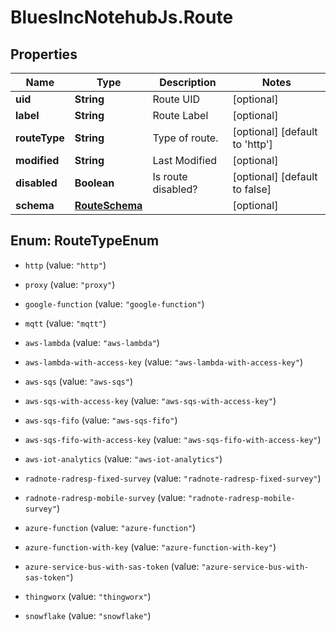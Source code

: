 # BluesIncNotehubJs.Route

## Properties

Name | Type | Description | Notes
------------ | ------------- | ------------- | -------------
**uid** | **String** | Route UID | [optional] 
**label** | **String** | Route Label | [optional] 
**routeType** | **String** | Type of route. | [optional] [default to &#39;http&#39;]
**modified** | **String** | Last Modified | [optional] 
**disabled** | **Boolean** | Is route disabled? | [optional] [default to false]
**schema** | [**RouteSchema**](RouteSchema.md) |  | [optional] 



## Enum: RouteTypeEnum


* `http` (value: `"http"`)

* `proxy` (value: `"proxy"`)

* `google-function` (value: `"google-function"`)

* `mqtt` (value: `"mqtt"`)

* `aws-lambda` (value: `"aws-lambda"`)

* `aws-lambda-with-access-key` (value: `"aws-lambda-with-access-key"`)

* `aws-sqs` (value: `"aws-sqs"`)

* `aws-sqs-with-access-key` (value: `"aws-sqs-with-access-key"`)

* `aws-sqs-fifo` (value: `"aws-sqs-fifo"`)

* `aws-sqs-fifo-with-access-key` (value: `"aws-sqs-fifo-with-access-key"`)

* `aws-iot-analytics` (value: `"aws-iot-analytics"`)

* `radnote-radresp-fixed-survey` (value: `"radnote-radresp-fixed-survey"`)

* `radnote-radresp-mobile-survey` (value: `"radnote-radresp-mobile-survey"`)

* `azure-function` (value: `"azure-function"`)

* `azure-function-with-key` (value: `"azure-function-with-key"`)

* `azure-service-bus-with-sas-token` (value: `"azure-service-bus-with-sas-token"`)

* `thingworx` (value: `"thingworx"`)

* `snowflake` (value: `"snowflake"`)





